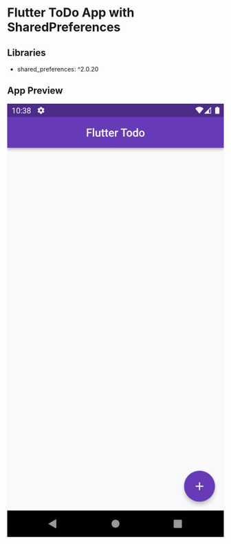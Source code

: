# Flutter ToDo App with SharedPreferences

## Libraries
- shared_preferences: ^2.0.20

## App Preview

![AppPreview](AppPreview/app.gif "App Preview")